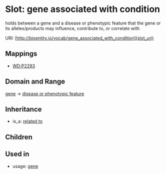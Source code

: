 # Slot: gene associated with condition


holds between a gene and a disease or phenotypic feature that the gene or its alleles/products may influence, contribute to, or correlate with

URI: [http://bioentity.io/vocab/gene_associated_with_condition](slot_uri)
## Mappings

 * [WD:P2293](http://purl.obolibrary.org/obo/WD_P2293)
## Domain and Range

[gene](Gene.md) -> [disease or phenotypic feature](DiseaseOrPhenotypicFeature.md)
## Inheritance

 *  is_a: [related to](related_to.md)
## Children

## Used in

 *  usage: [gene](Gene.md)
